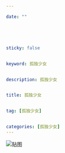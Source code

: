 ```yaml
---

date: ""





sticky: false


keyword: 孤独少女


description: 孤独少女


title: 孤独少女


tag: [孤独少女]


categories: [孤独少女]
---
```

![贴图]()

